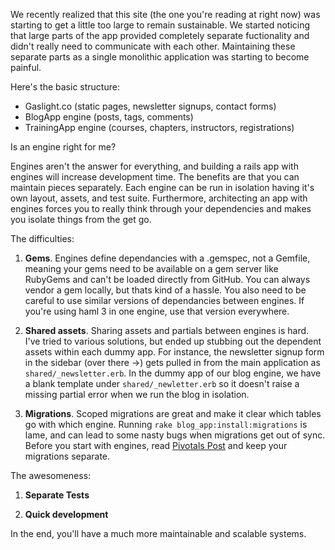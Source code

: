 We recently realized that this site (the one you're reading at right now) was starting to get a little too large to remain sustainable. We started noticing that large parts of the app provided completely separate fuctionality and didn't really need to communicate with each other. Maintaining these separate parts as a single monolithic application was starting to become painful.

Here's the basic structure:

* Gaslight.co (static pages, newsletter signups, contact forms)
 * BlogApp engine (posts, tags, comments)
 * TrainingApp engine (courses, chapters, instructors, registrations)

Is an engine right for me?

Engines aren't the answer for everything, and building a rails app with engines will increase development time. The benefits are that you can maintain pieces separately. Each engine can be run in isolation having it's own layout, assets, and test suite. Furthermore, architecting an app with engines forces you to really think through your dependencies and makes you isolate things from the get go.

The difficulties:

1. **Gems**. Engines define dependancies with a .gemspec, not a Gemfile, meaning your gems need to be available on a gem server like RubyGems and can't be loaded directly from GitHub. You can always vendor a gem locally, but thats kind of a hassle. You also need to be careful to use similar versions of dependancies between engines. If you're using haml 3 in one engine, use that version everywhere.

1. **Shared assets**. Sharing assets and partials between engines is hard. I've tried to various solutions, but ended up stubbing out the dependent assets within each dummy app. For instance, the newsletter signup form in the sidebar (over there &#8594;) gets pulled in from the main application as `shared/_newsletter.erb`. In the dummy app of our blog engine, we have a blank template under `shared/_newletter.erb` so it doesn't raise a missing partial error when we run the blog in isolation. 

1. **Migrations**. Scoped migrations are great and make it clear which tables go with which engine. Running `rake blog_app:install:migrations` is lame, and can lead to some nasty bugs when migrations get out of sync. Before you start with engines, read [Pivotals Post](http://pivotallabs.com/leave-your-migrations-in-your-rails-engines/) and keep your migrations separate.

The awesomeness:

1. **Separate Tests** 

1. **Quick development**


In the end, you'll have a much more maintainable and scalable systems.
